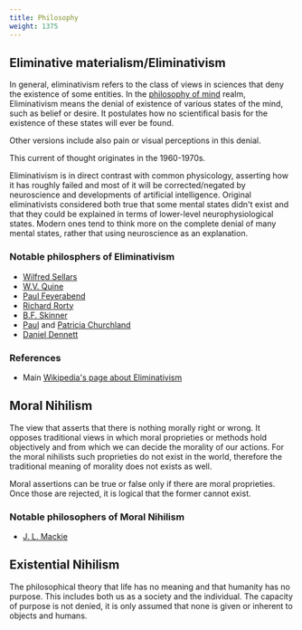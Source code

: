 ```yaml
---
title: Philosophy
weight: 1375
---
```


## Eliminative materialism/Eliminativism

In general, eliminativism refers to the class of views in sciences that deny the existence of some entities. In the [philosophy of mind](https://en.wikipedia.org/wiki/Philosophy_of_mind) realm, Eliminativism means the denial of existence of various states of the mind, such as belief or desire. It postulates how no scientifical basis for the existence of these states will ever be found.

Other versions include also pain or visual perceptions in this denial.

This current of thought originates in the 1960-1970s.

Eliminativism is in direct contrast with common physicology, asserting how it has roughly failed and most of it will be corrected/negated by neuroscience and developments of artificial intelligence. Original eliminativists considered both true that some mental states didn't exist and that they could be explained in terms of lower-level neurophysiological states. Modern ones tend to think more on the complete denial of many mental states, rather that using neuroscience as an explanation.

### Notable philosphers of Eliminativism

* [Wilfred Sellars](https://en.wikipedia.org/wiki/Wilfred_Sellars)
* [W.V. Quine](https://en.wikipedia.org/wiki/W.V._Quine)
* [Paul Feyerabend](https://en.wikipedia.org/wiki/Paul_Feyerabend)
* [Richard Rorty](https://en.wikipedia.org/wiki/Richard_Rorty)
* [B.F. Skinner](https://en.wikipedia.org/wiki/B.F._Skinner)
* [Paul](https://en.wikipedia.org/wiki/Paul_Churchland) and [Patricia Churchland](https://en.wikipedia.org/wiki/Patricia_Churchland)
* [Daniel Dennett](https://en.wikipedia.org/wiki/Daniel_Dennett)

### References

* Main [Wikipedia's page about Eliminativism](https://en.wikipedia.org/wiki/Eliminative_materialism)

## Moral Nihilism

The view that asserts that there is nothing morally right or wrong. It opposes traditional views in which moral proprieties or methods hold objectively and from which we can decide the morality of our actions. For the moral nihilists such proprieties do not exist in the world, therefore the traditional meaning of morality does not exists as well.

Moral assertions can be true or false only if there are moral proprieties. Once those are rejected, it is logical that the former cannot exist.

### Notable philosophers of Moral Nihilism

* [J. L. Mackie](https://en.wikipedia.org/wiki/J._L._Mackie)

## Existential Nihilism

The philosophical theory that life has no meaning and that humanity has no purpose. This includes both us as a society and the individual. The capacity of purpose is not denied, it is only assumed that none is given or inherent to objects and humans.
